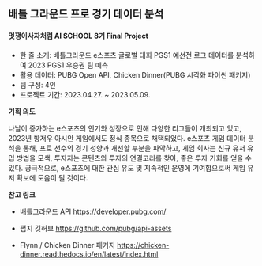 ## **배틀 그라운드 프로 경기 데이터 분석** 
#### 멋쟁이사자처럼 AI SCHOOL 8기 Final Project

- 한 줄 소개: 배틀그라운드 e스포츠 글로벌 대회 PGS1 예선전 로그 데이터를 분석하여 2023 PGS1 우승권 팀 예측
- 활용 데이터: PUBG Open API, Chicken Dinner(PUBG 시각화 파이썬 패키지)
- 팀 구성: 4인
- 프로젝트 기간: 2023.04.27. ~ 2023.05.09.




**기획 의도**

나날이 증가하는 e스포츠의 인기와 성장으로 인해 다양한 리그들이 개최되고 있고, 2023년 항저우 아시안 게임에서도 정식 종목으로 채택되었다. e스포츠 게임 데이터 분석을 통해, 프로 선수의 경기 성향과 개선할 부분을 파악하고, 게임 회사는 신규 유저 유입 방법을 모색, 투자자는 콘텐츠와 투자의 연결고리를 찾아, 좋은 투자 기회를 얻을 수 있다.
궁극적으로, e스포츠에 대한 관심 유도 및 지속적인 운영에 기여함으로써 게임 유저 확보에 도움이 될 것이다.

**참고 링크**
- 배틀그라운드 API
https://developer.pubg.com/

- 펍지 깃허브
https://github.com/pubg/api-assets

- Flynn / Chicken Dinner 패키지
https://chicken-dinner.readthedocs.io/en/latest/index.html
